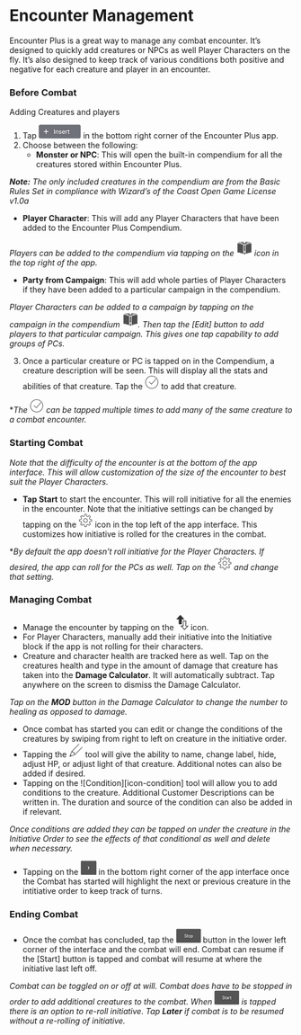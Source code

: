 # Encounter Management

Encounter Plus is a great way to manage any combat encounter. It’s designed to quickly add creatures or NPCs as well Player Characters on the fly. It’s also designed to keep track of various conditions both positive and negative for each creature and player in an encounter. 

### Before Combat

Adding Creatures and players
1. Tap ![Insert][icon-insert] in the bottom right corner of the Encounter Plus app. 
2. Choose between the following:
	* **Monster or NPC**: This will open the built-in compendium for all the creatures stored within Encounter Plus.
	
***Note:** The only included creatures in the compendium are from the Basic Rules Set in compliance with Wizard’s of the Coast Open Game License v1.0a*

* **Player Character**: This will add any Player Characters that have been added to the Encounter Plus Compendium. 

*Players can be added to the compendium via tapping on the ![Compendium][icon-library] icon in the top right of the app.*

* **Party from Campaign**: This will add whole parties of Player Characters if they have been added to a particular campaign in the compendium. 
	
*Player Characters can be added to a campaign by tapping on the campaign in the compendium ![compendium][icon-library]. Then tap the [Edit] button to add players to that particular campaign. This gives one tap capability to add groups of PCs.*

3. Once a particular creature or PC is tapped on in the Compendium, a creature description will be seen. This will display all the stats and abilities of that creature. Tap the ![Checkmark][icon-load] to add that creature. 

**The ![Checkmark][icon-load] can be tapped multiple times to add many of the same creature to a combat encounter.*

### Starting Combat

*Note that the difficulty of the encounter is at the bottom of the app interface. This will allow customization of the size of the encounter to best suit the Player Characters.*

* **Tap Start** to start the encounter. This will roll initiative for all the enemies in the encounter. Note that the initiative settings can be changed by tapping on the 
![settings][icon-settings] icon in the top left of the app interface. This customizes how initiative is rolled for the creatures in the combat.

**By default the app doesn’t roll initiative for the Player Characters. If desired, the app can roll for the PCs as well. Tap on the ![settings][icon-settings] and change that setting.*

### Managing Combat

* Manage the encounter by tapping on the ![Initiative Order][icon-initiative] icon. 
* For Player Characters, manually add their initiative into the Initiative block if the app is not rolling for their characters.
* Creature and character health are tracked here as well. Tap on the creatures health and type in the amount of damage that creature has taken into the **Damage Calculator**. It will automatically subtract. Tap anywhere on the screen to dismiss the Damage Calculator.

*Tap on the **MOD** button in the Damage Calculator to change the number to healing as opposed to damage.*

* Once combat has started you can edit or change the conditions of the creatures by swiping from right to left on creature in the initiative order. 
* Tapping the ![pencil][icon-pencil] tool will give the ability to name, change label, hide, adjust HP, or adjust light of that creature. Additional notes can also be added if desired. 
* Tapping on the ![Condition][icon-condition] tool will allow you to add conditions to the creature. Additional Customer Descriptions can be written in. The duration and source of the condition can also be added in if relevant.  

*Once conditions are added they can be tapped on under the creature in the Initiative Order to see the effects of that conditional as well and delete when necessary.*

* Tapping on the ![Arrows][icon-next] in the bottom right corner of the app interface once the Combat has started will highlight the next or previous creature in the intitiative order to keep track of turns. 

### Ending Combat

* Once the combat has concluded, tap the ![Stop][icon-stop] button in the lower left corner of the interface and the combat will end. Combat can resume if the [Start] button is tapped and combat will resume at where the initiative last left off. 

*Combat can be toggled on or off at will. Combat does have to be stopped in order to add additional creatures to the combat. When ![Start][icon-start] is tapped there is an option to re-roll initiative. Tap **Later** if combat is to be resumed without a re-rolling of initiative.*


[icon-insert]: buttons/insert.png
[icon-library]: icons/library.png
[icon-load]: icons/load.png
[icon-settings]: icons/settings.png
[icon-initiative]: icons/initiative.png
[icon-pencil]: icons/pencil.png
[icon-next]: buttons/next.png
[icon-stop]: buttons/stop.png
[icon-start]: buttons/start.png
